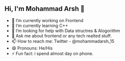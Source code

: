 ## Hi, I'm Mohammad Arsh   👋


- 🔭 I’m currently working on Frontend
- 🌱 I’m currently learning C++
- 🤔 I’m looking for help with Data structres & Alogorithm
- 💬 Ask me about frontend or any tech realted stuff.
- 📫 How to reach me: Twitter - @mohammadarsh_15
- 😄 Pronouns: He/His
- ⚡ Fun fact: i spend almost day on phone.
<!-- - 👯 I’m looking to collaborate on  -->
